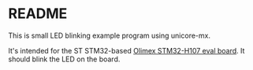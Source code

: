# README

This is small LED blinking example program using unicore-mx.

It's intended for the ST STM32-based
[Olimex STM32-H107 eval board](http://olimex.com/dev/stm32-h107.html).
It should blink the LED on the board.

